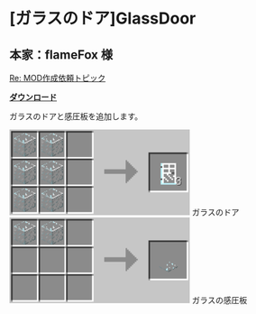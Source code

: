 # [ガラスのドア]GlassDoor
## 本家：flameFox 様
[Re: MOD作成依頼トピック](http://forum.minecraftuser.jp/viewtopic.php?f=21&t=6402&start=240#p118479)

[**ダウンロード**](https://github.com/eyeq/mod-1.11.2-GlassDoor/releases/download/1.0/1.11.2-GlassDoor-1.0.jar)

ガラスのドアと感圧板を追加します。  

<img src="https://github.com/eyeq/mod-1.11.2-GlassDoor/blob/master/screenshots/%E3%82%AC%E3%83%A9%E3%82%B9%E3%81%AE%E3%83%89%E3%82%A2(Glass%20Door).png" width="320px">  
ガラスのドア


<img src="https://github.com/eyeq/mod-1.11.2-GlassDoor/blob/master/screenshots/%E3%82%AC%E3%83%A9%E3%82%B9%E3%81%AE%E6%84%9F%E5%9C%A7%E6%9D%BF(Glass%20Pressure%20Plate).png" width="320px">  
ガラスの感圧板
